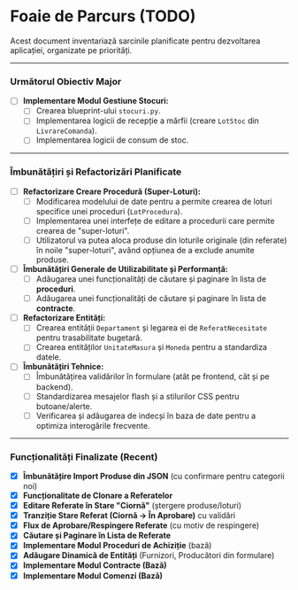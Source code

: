 # Foaie de Parcurs (TODO)

Acest document inventariază sarcinile planificate pentru dezvoltarea aplicației, organizate pe priorități.

---

### Următorul Obiectiv Major

- [ ] **Implementare Modul Gestiune Stocuri:**
  - [ ] Crearea blueprint-ului `stocuri.py`.
  - [ ] Implementarea logicii de recepție a mărfii (creare `LotStoc` din `LivrareComanda`).
  - [ ] Implementarea logicii de consum de stoc.

---

### Îmbunătățiri și Refactorizări Planificate

- [ ] **Refactorizare Creare Procedură (Super-Loturi):**
  - [ ] Modificarea modelului de date pentru a permite crearea de loturi specifice unei proceduri (`LotProcedura`).
  - [ ] Implementarea unei interfețe de editare a procedurii care permite crearea de "super-loturi".
  - [ ] Utilizatorul va putea aloca produse din loturile originale (din referate) în noile "super-loturi", având opțiunea de a exclude anumite produse.
- [ ] **Îmbunătățiri Generale de Utilizabilitate și Performanță:**
  - [ ] Adăugarea unei funcționalități de căutare și paginare în lista de **proceduri**.
  - [ ] Adăugarea unei funcționalități de căutare și paginare în lista de **contracte**.
- [ ] **Refactorizare Entități:**
  - [ ] Crearea entității `Departament` și legarea ei de `ReferatNecesitate` pentru trasabilitate bugetară.
  - [ ] Crearea entităților `UnitateMasura` și `Moneda` pentru a standardiza datele.
- [ ] **Îmbunătățiri Tehnice:**
  - [ ] Îmbunătățirea validărilor în formulare (atât pe frontend, cât și pe backend).
  - [ ] Standardizarea mesajelor flash și a stilurilor CSS pentru butoane/alerte.
  - [ ] Verificarea și adăugarea de indecși în baza de date pentru a optimiza interogările frecvente.

---

### Funcționalități Finalizate (Recent)

- [x] **Îmbunătățire Import Produse din JSON** (cu confirmare pentru categorii noi)
- [x] **Funcționalitate de Clonare a Referatelor**
- [x] **Editare Referate în Stare "Ciornă"** (ștergere produse/loturi)
- [x] **Tranziție Stare Referat (Ciornă -> În Aprobare)** cu validări
- [x] **Flux de Aprobare/Respingere Referate** (cu motiv de respingere)
- [x] **Căutare și Paginare în Lista de Referate**
- [x] **Implementare Modul Proceduri de Achiziție** (bază)
- [x] **Adăugare Dinamică de Entități** (Furnizori, Producători din formulare)
- [x] **Implementare Modul Contracte (Bază)**
- [x] **Implementare Modul Comenzi (Bază)**
